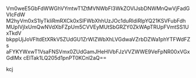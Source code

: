 Vm0weE5GbFdWWGhVYmtwT1ZtMVNWbFl3WkZOVlJsbDNWMnQwVjFadGVIcFdW
M2hyVm0xS1IyTkliRmRXCk0xSlFWbXhhUzJOc1duRldiRlpYQ21KSVFubFdh
MUpIVjIxUmQwNVdXbFZpUm5CVVEyMUtSbGRZY0ZkWApTRUpFVmtSS1UxTkdV
bkppUjJoVFltdEtXRkV5ZUdGU1ZrWlZWbXhLVGdwaVZrbDZWa1phYTFWdFZs
aFYKYWxwT1VsaFNSVmx0ZUdGamJHeHlVbFJzVVZWWE9VeFpNR00xVGxGdlMx
cElTak1LQ205d1pnPT0KCnl2aQ==

kcj